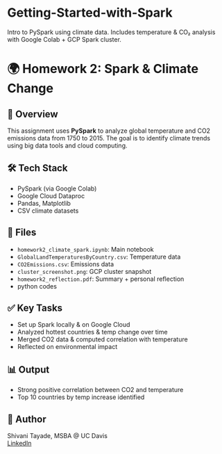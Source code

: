 # Getting-Started-with-Spark
 Intro to PySpark using climate data. Includes temperature &amp; CO₂ analysis with Google Colab + GCP Spark cluster.
# 🌍 Homework 2: Spark & Climate Change

## 🔎 Overview
This assignment uses **PySpark** to analyze global temperature and CO2 emissions data from 1750 to 2015. The goal is to identify climate trends using big data tools and cloud computing.

## 🛠 Tech Stack
- PySpark (via Google Colab)
- Google Cloud Dataproc
- Pandas, Matplotlib
- CSV climate datasets

## 📁 Files
- `homework2_climate_spark.ipynb`: Main notebook
- `GlobalLandTemperaturesByCountry.csv`: Temperature data
- `CO2Emissions.csv`: Emissions data
- `cluster_screenshot.png`: GCP cluster snapshot
- `homework2_reflection.pdf`: Summary + personal reflection
- python codes

## ✅ Key Tasks
- Set up Spark locally & on Google Cloud
- Analyzed hottest countries & temp change over time
- Merged CO2 data & computed correlation with temperature
- Reflected on environmental impact

## 📊 Output
- Strong positive correlation between CO2 and temperature
- Top 10 countries by temp increase identified

## 👤 Author
Shivani Tayade, MSBA @ UC Davis  
[LinkedIn](https://www.linkedin.com/in/shivanitayade1/)
